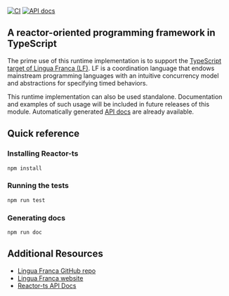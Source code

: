 [![CI](https://github.com/lf-lang/reactor-ts/actions/workflows/ci.yml/badge.svg)](https://github.com/lf-lang/reactor-ts/actions/workflows/ci.yml)
[![API docs](https://github.com/lf-lang/reactor-ts/actions/workflows/api-docs.yml/badge.svg)](https://github.com/lf-lang/reactor-ts/actions/workflows/api-docs.yml)

A reactor-oriented programming framework in TypeScript
---

The prime use of this runtime implementation is to support the [TypeScript target of Lingua Franca (LF)](https://www.lf-lang.org/docs/handbook/a-first-reactor?target=ts). LF is a coordination language that endows mainstream programming languages with an intuitive concurrency model and abstractions for specifying timed behaviors.

This runtime implementation can also be used standalone. Documentation and examples of such usage will be included in future releases of this module. Automatically generated [API docs](https://lf-lang.github.io/reactor-ts) are already available.


## Quick reference

### Installing Reactor-ts
```
npm install
```

### Running the tests
```
npm run test
```

### Generating docs
```
npm run doc
```

## Additional Resources
- [Lingua Franca GitHub repo](https://repo.lf-lang.org)
- [Lingua Franca website](https://repo.lf-lang.org)
- [Reactor-ts API Docs](https://lf-lang.github.io/reactor-ts)
